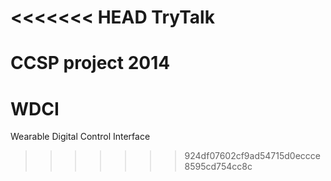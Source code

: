 <<<<<<< HEAD
TryTalk
=======

CCSP project 2014
=======
# WDCI
Wearable Digital Control Interface
>>>>>>> 924df07602cf9ad54715d0eccce8595cd754cc8c
